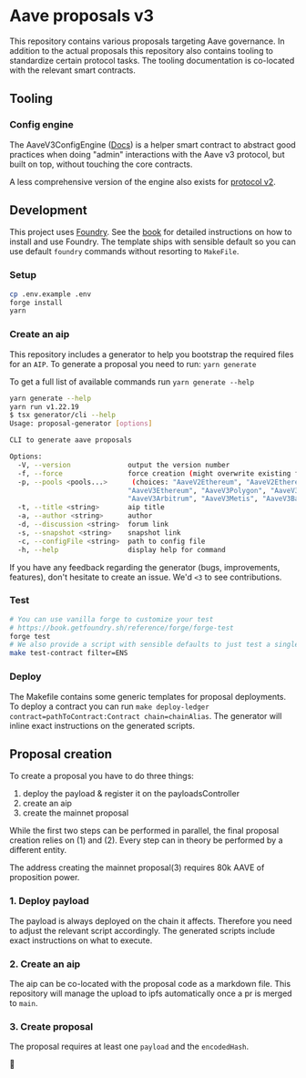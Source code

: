 # Aave proposals v3

This repository contains various proposals targeting Aave governance.
In addition to the actual proposals this repository also contains tooling to standardize certain protocol tasks.
The tooling documentation is co-located with the relevant smart contracts.

## Tooling

### Config engine

The AaveV3ConfigEngine ([Docs](https://github.com/bgd-labs/aave-helpers/tree/master/src/v3-config-engine#how-to-use-the-engine)) is a helper smart contract to abstract good practices when doing "admin" interactions with the Aave v3 protocol, but built on top, without touching the core contracts.

A less comprehensive version of the engine also exists for [protocol v2](https://github.com/bgd-labs/aave-helpers/tree/master/src/v2-config-engine).

## Development

This project uses [Foundry](https://getfoundry.sh). See the [book](https://book.getfoundry.sh/getting-started/installation.html) for detailed instructions on how to install and use Foundry.
The template ships with sensible default so you can use default `foundry` commands without resorting to `MakeFile`.

### Setup

```sh
cp .env.example .env
forge install
yarn
```

### Create an aip

This repository includes a generator to help you bootstrap the required files for an `AIP`.
To generate a proposal you need to run: `yarn generate`

To get a full list of available commands run `yarn generate --help`

```sh
yarn generate --help
yarn run v1.22.19
$ tsx generator/cli --help
Usage: proposal-generator [options]

CLI to generate aave proposals

Options:
  -V, --version              output the version number
  -f, --force                force creation (might overwrite existing files)
  -p, --pools <pools...>      (choices: "AaveV2Ethereum", "AaveV2EthereumAMM", "AaveV2Polygon", "AaveV2Avalanche",
                             "AaveV3Ethereum", "AaveV3Polygon", "AaveV3Avalanche", "AaveV3Optimism",
                             "AaveV3Arbitrum", "AaveV3Metis", "AaveV3Base")
  -t, --title <string>       aip title
  -a, --author <string>      author
  -d, --discussion <string>  forum link
  -s, --snapshot <string>    snapshot link
  -c, --configFile <string>  path to config file
  -h, --help                 display help for command
```

If you have any feedback regarding the generator (bugs, improvements, features), don't hesitate to create an issue. We'd `<3` to see contributions.

### Test

```sh
# You can use vanilla forge to customize your test
# https://book.getfoundry.sh/reference/forge/forge-test
forge test
# We also provide a script with sensible defaults to just test a single contract matching a filter
make test-contract filter=ENS
```

### Deploy

The Makefile contains some generic templates for proposal deployments.
To deploy a contract you can run `make deploy-ledger contract=pathToContract:Contract chain=chainAlias`.
The generator will inline exact instructions on the generated scripts.

## Proposal creation

To create a proposal you have to do three things:

1. deploy the payload & register it on the payloadsController
2. create an aip
3. create the mainnet proposal

While the first two steps can be performed in parallel, the final proposal creation relies on (1) and (2).
Every step can in theory be performed by a different entity.

The address creating the mainnet proposal(3) requires 80k AAVE of proposition power.

### 1. Deploy payload

The payload is always deployed on the chain it affects.
Therefore you need to adjust the relevant script accordingly.
The generated scripts include exact instructions on what to execute.

### 2. Create an aip

The aip can be co-located with the proposal code as a markdown file.
This repository will manage the upload to ipfs automatically once a pr is merged to `main`.

### 3. Create proposal

The proposal requires at least one `payload` and the `encodedHash`.

:tada:
